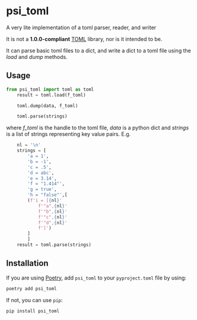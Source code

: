 # psi_toml

A very lite implementation of a toml parser, reader, and writer

It is not a **1.0.0-compliant** [TOML](https://toml.io/) library, nor is it intended to be.

It can parse basic toml files to a dict, and write a dict to a toml file using the *load* and *dump* methods.

## Usage

```python
from psi_toml import toml as toml
    result = toml.load(f_toml)
```

```python
    toml.dump(data, f_toml)
```

```python
    toml.parse(strings)
```

where *f_toml* is the handle to the toml file, *data* is a python dict and *strings* is a list of strings representing key value pairs. E.g.

```python
    nl = '\n'
    strings = [
        'a = 1',
        'b = -1',
        'c = .5',
        'd = abc',
        'e = 3.14',
        'f = "1.414"',
        'g = true',
        'h = "false"',[
        (f'i = [{nl}'
            f'"a",{nl}'
            f'"b",{nl}'
            f'"c",{nl}'
            f'"d",{nl}'
            f']')
        ]
        ]
    result = toml.parse(strings)

```

## Installation

If you are using [Poetry](https://poetry.eustace.io),
add `psi_toml` to your `pyproject.toml` file by using:

```bash
poetry add psi_toml
```

If not, you can use `pip`:

```bash
pip install psi_toml
